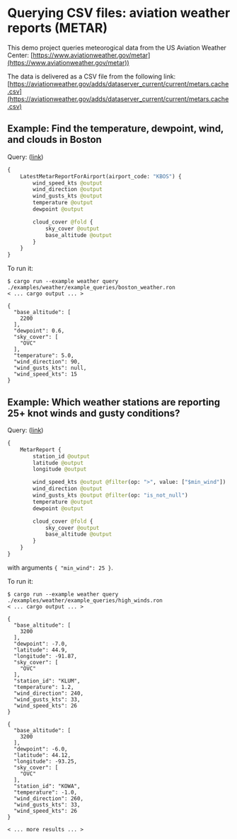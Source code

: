 # Querying CSV files: aviation weather reports (METAR)

This demo project queries meteorogical data from the US Aviation Weather Center: [https://www.aviationweather.gov/metar](https://www.aviationweather.gov/metar))

The data is delivered as a CSV file from the following link: [https://aviationweather.gov/adds/dataserver_current/current/metars.cache.csv](https://aviationweather.gov/adds/dataserver_current/current/metars.cache.csv)

## Example: Find the temperature, dewpoint, wind, and clouds in Boston

Query: ([link](example_queries/boston_weather.ron))
```graphql
{
    LatestMetarReportForAirport(airport_code: "KBOS") {
        wind_speed_kts @output
        wind_direction @output
        wind_gusts_kts @output
        temperature @output
        dewpoint @output

        cloud_cover @fold {
            sky_cover @output
            base_altitude @output
        }
    }
}
```

To run it:
```
$ cargo run --example weather query ./examples/weather/example_queries/boston_weather.ron
< ... cargo output ... >

{
  "base_altitude": [
    2200
  ],
  "dewpoint": 0.6,
  "sky_cover": [
    "OVC"
  ],
  "temperature": 5.0,
  "wind_direction": 90,
  "wind_gusts_kts": null,
  "wind_speed_kts": 15
}
```

## Example: Which weather stations are reporting 25+ knot winds and gusty conditions?

Query: ([link](example_queries/high_winds.ron))
```graphql
{
    MetarReport {
        station_id @output
        latitude @output
        longitude @output

        wind_speed_kts @output @filter(op: ">", value: ["$min_wind"])
        wind_direction @output
        wind_gusts_kts @output @filter(op: "is_not_null")
        temperature @output
        dewpoint @output

        cloud_cover @fold {
            sky_cover @output
            base_altitude @output
        }
    }
}
```
with arguments `{ "min_wind": 25 }`.

To run it:
```
$ cargo run --example weather query ./examples/weather/example_queries/high_winds.ron
< ... cargo output ... >

{
  "base_altitude": [
    3200
  ],
  "dewpoint": -7.0,
  "latitude": 44.9,
  "longitude": -91.87,
  "sky_cover": [
    "OVC"
  ],
  "station_id": "KLUM",
  "temperature": 1.2,
  "wind_direction": 240,
  "wind_gusts_kts": 33,
  "wind_speed_kts": 26
}

{
  "base_altitude": [
    3200
  ],
  "dewpoint": -6.0,
  "latitude": 44.12,
  "longitude": -93.25,
  "sky_cover": [
    "OVC"
  ],
  "station_id": "KOWA",
  "temperature": -1.0,
  "wind_direction": 260,
  "wind_gusts_kts": 33,
  "wind_speed_kts": 26
}

< ... more results ... >
```
